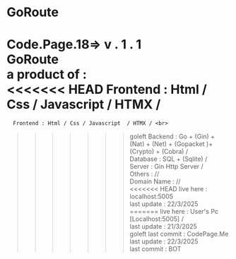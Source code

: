 # GoRoute

Code.Page.18=> v . 1 . 1 <br>
GoRoute <br>
a product of : <br>
<<<<<<< HEAD
      Frontend : Html / Css / Javascript  / HTMX /<br>
=======
      Frontend : Html / Css / Javascript  / HTMX / <br>
>>>>>>> goleft
      Backend : Go + (Gin) + (Nat) + (Net) + (Gopacket )+ (Crypto) + (Cobra) / <br>
      Database : SQL + (Sqlite) /  <br>
      Server : Gin Http Server /   <br>
      Others : //  <br>
Domain Name : //   <br>
<<<<<<< HEAD
live here : localhost:5005   <br>
last update : 22/3/2025 <br>
=======
live here : User's Pc [Localhost:5005] /   <br>
last update : 21/3/2025 <br>
>>>>>>> goleft
last commit : CodePage.Me  <br>
last update : 22/3/2025 <br>
last commit : BOT <br>
